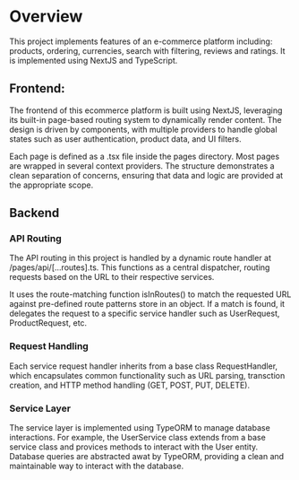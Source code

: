# Overview

This project implements features of an e-commerce platform including: products, ordering, currencies, search with filtering, reviews and ratings. It is implemented using NextJS and TypeScript. 

## Frontend:

The frontend of this ecommerce platform is built using NextJS, leveraging its built-in page-based routing system to dynamically render content. The design is driven by components, with multiple providers to handle global states such as user authentication, product data, and UI filters.

Each page is defined as a .tsx file inside the pages directory. Most pages are wrapped in several context providers. The structure demonstrates a clean separation of concerns, ensuring that data and logic are provided at the appropriate scope. 


## Backend

### API Routing

The API routing in this project is handled by a dynamic route handler at /pages/api/[...routes].ts. This functions as a central dispatcher, routing requests based on the URL to their respective services.

It uses the route-matching function isInRoutes() to match the requested URL against pre-defined route patterns store in an object. If a match is found, it delegates the request to a specific service handler such as UserRequest, ProductRequest, etc.

### Request Handling

Each service request handler inherits from a base class RequestHandler, which encapsulates common functionality such as URL parsing, transction creation, and HTTP method handling (GET, POST, PUT, DELETE).

### Service Layer

The service layer is implemented using TypeORM to manage database interactions. For example, the UserService class extends from a base service class and provices methods to interact with the User entity. Database queries are abstracted awat by TypeORM, providing a clean and maintainable way to interact with the database.

